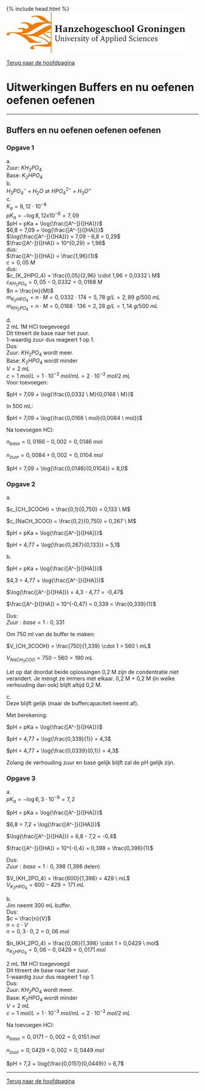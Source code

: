 {% include head.html %}
![Hanze](../hanze/hanze.png)

[Terug naar de hoofdpagina ](../index.md)

# Uitwerkingen Buffers en nu oefenen oefenen oefenen

---

## Buffers en nu oefenen oefenen oefenen

### Opgave 1

a.  
Zuur: $KH_2PO_4$  
Base: $K_2HPO_4$  
b.  
$H_2PO_4^- + H_2O \rightleftarrows HPO_4^{2-} + H_3O^+$  
c.  
$K_a = 8,12 \cdot 10^{-8}$  
$pK_a = -\log{8,12 x 10^{-8}} = 7,09$  
$pH = pKa + \log{\frac{[A^-]}{[HA]}}$  
$6,8 = 7,09 + \log{\frac{[A^-]}{[HA]}}$  
$\log{\frac{[A^-]}{[HA]}} = 7,09 - 6,8 = 0,29$  
$\frac{[A^-]}{[HA]} = 10^{0,29} = 1,96$  
dus:  
$\frac{[A^-]}{[HA]} = \frac{1,96}{1}$  
$c = 0,05 \ M$  
dus:  
$c_{K_2HPO_4} = \frac{0,05}{2,96} \cdot 1,96 = 0,0332 \ M$  
$c_{KH_2PO_4} = 0,05 - 0,0332 = 0,0168 \ M$  
$n = \frac{m}{M}$  
$m_{K_2HPO_4} = n \cdot M = 0,0332 \cdot 174 = 5,78 \ g/L = 2,89 \ g/500\ mL$  
$m_{KH_2PO_4} = n \cdot M = 0,0168 \cdot 136 = 2,28\ g/L = 1,14 \ g/500\ mL$  

d.  
2 mL 1M HCl toegevoegd  
Dit titreert de base naar het zuur.  
1-waardig zuur dus reageert 1 op 1.  
Dus:  
Zuur: $KH_2PO_4$ wordt meer.  
Base: $K_2HPO_4$ wordt minder  
$V = 2 \ mL$  
$c = 1 \ mol/L = 1 \cdot 10^{-3} \ mol/mL = 2 \cdot 10^{-3} \ mol/2 \ mL$  
Voor toevoegen:  

$pH = 7,09 + \log{\frac{0,0332 \ M}{0,0168 \ M}}$  

In 500 mL:

$pH = 7,09 + \log{\frac{0,0166 \ mol}{0,0084 \ mol}}$  

Na toevoegen HCl:  

$n_{base} = 0,0166 - 0,002 = 0,0146 \ mol$  

$n_{zuur} = 0,0084 + 0,002 =  0,0104 \ mol$  

$pH = 7,09 + \log{\frac{0,0146}{0,0104}} = 8,0$  


### Opgave 2

a.  

$c_{CH_3COOH} = \frac{0,1}{0,750} = 0,133 \ M$  

$c_{NaCH_3COO} = \frac{0,2}{0,750} = 0,267 \ M$  

$pH = pKa + \log{\frac{[A^-]}{[HA]}}$  

$pH = 4,77 + \log{\frac{0,267}{0,133}} = 5,1$  

b.  

$pH = pKa + \log{\frac{[A^-]}{[HA]}}$  

$4,3 = 4,77 + \log{\frac{[A^-]}{[HA]}}$  

$\log{\frac{[A^-]}{[HA]}} = 4,3 - 4,77 = -0,47$  

$\frac{[A^-]}{[HA]} = 10^{-0,47} = 0,339 = \frac{0,339}{1}$  

Dus:  
$Zuur:base = 1:0,331$  

Om 750 ml van de buffer te maken:  

$V_{CH_3COOH} = \frac{750}{1,339} \cdot 1 = 560 \ mL$  

$V_{NaCH_3COO} = 750 - 560 = 190 \ mL$  

Let op dat doordat beide oplossingen 0,2 M zijn de condentratie niet verandert. Je mengt ze immers met elkaar. 0,2 M + 0,2 M (in welke verhouding dan ook) blijft altijd 0,2 M.  

c.  
Deze blijft gelijk (maar de buffercapaciteit neemt af).  

Met berekening:  

$pH = pKa + \log{\frac{[A^-]}{[HA]}}$  

$pH = 4,77 + \log{\frac{0,339}{1}} = 4,3$  

$pH = 4,77 + \log{\frac{0,0339}{0,1}} = 4,3$  

Zolang de verhouding zuur en base gelijk blijft zal de pH gelijk zijn.  

### Opgave 3

a.  
$pK_a = -\log{6,3 \cdot 10^{-8}} = 7,2$

$pH = pKa + \log{\frac{[A^-]}{[HA]}}$  

$6,8 = 7,2 + \log{\frac{[A^-]}{[HA]}}$  

$\log{\frac{[A^-]}{[HA]}} = 6,8 - 7,2 = -0,4$  

$\frac{[A^-]}{[HA]} = 10^{-0,4} = 0,398 = \frac{0,398}{1}$  

Dus:  
$Zuur:base = 1:0,398$ (1,398 delen)  

$V_{KH_2PO_4} = \frac{600}{1,398} = 429 \ mL$  
$V_{K_2HPO_4} = 600 - 429 = 171 \ mL$  

b.  
Jim neemt 300 mL buffer.  
Dus:  
$c = \frac{n}{V}$  
$n = c \cdot V$  
$n = 0,3 \cdot 0,2 = 0,06 \ mol$  

$n_{KH_2PO_4} = \frac{0,06}{1,398} \cdot 1 = 0,0429 \ mol$  
$n_{K_2HPO_4} = 0,06 - 0,0429 = 0,0171 \ mol$  

2 mL 1M HCl toegevoegd  
Dit titreert de base naar het zuur.  
1-waardig zuur dus reageert 1 op 1.  
Dus:  
Zuur: $KH_2PO_4$ wordt meer.  
Base: $K_2HPO_4$ wordt minder  
$V = 2 \ mL$  
$c = 1 \ mol/L = 1 \cdot 10^{-3} \ mol/mL = 2 \cdot 10^{-3} \ mol/2 \ mL$  

Na toevoegen HCl:  

$n_{base} = 0,0171 - 0,002 = 0,0151 \ mol$  

$n_{zuur} = 0,0429 + 0,002 =  0,0449 \ mol$  

$pH = 7,2 + \log{\frac{0,0151}{0,0449}} = 6,7$  

--- 

[Terug naar de hoofdpagina ](../index.md)

